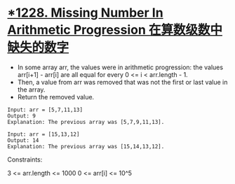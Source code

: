 # [*1228. Missing Number In Arithmetic Progression 在算数级数中缺失的数字](https://leetcode.com/problems/missing-number-in-arithmetic-progression/)
* In some array arr, the values were in arithmetic progression: the values arr[i+1] - arr[i] are all equal
for every 0 <= i < arr.length - 1.
* Then, a value from arr was removed that was not the first or last value in the array.
* Return the removed value.
```text
Input: arr = [5,7,11,13]
Output: 9
Explanation: The previous array was [5,7,9,11,13].
```
```text
Input: arr = [15,13,12]
Output: 14
Explanation: The previous array was [15,14,13,12].
```
Constraints:

  3 <= arr.length <= 1000
  0 <= arr[i] <= 10^5